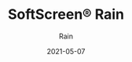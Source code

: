---
title: "SoftScreen® Rain"
image_primary: "img/Arktura-SoftScreen-Rain-Restaurant-Web-06.jpg"
image_secondary: "img/Arktura_SoftScreen_Rain_Single-1600x1078.jpg"
description: "Rain%u2019s%20wall%20panels%20and%20partitions%20bring%20to%20mind%20a%20gentle%20spring%20rain%2C%20imbuing%20the%20world%20with%20new%20growth.%20By%20placing%20them%20strategically%2C%20the%20Soft%20Sound%20material%20helps%20you%20limit%20noise%20distribution.%20These%20panels%20can%20be%20either%20fixed%20into%20place%20cable%20hung%2C%20wall%20mounted%2C%20or%20set%20on%20a%20track%20to%20serve%20as%20operable%20dividers.%20%A0"
designer: "Arktura"
tags: 
  - "Acoustic"
  - "Wall Panels"
  - "Partitions"
subtitle: "Rain"
href: "https://arktura.com/product/softscreen-rain/"
category: "Acoustic"
manufacturer: "Arktura"
slug: "/manufacturers/arktura/acoustic/arktura-soft-screen-rain"
date: "2021-05-07"
---